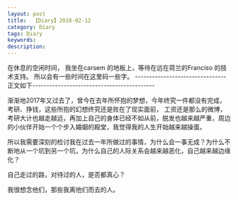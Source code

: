 ```yaml
---
layout: post
title:  【Diary】2018-02-12
category: Diary
tags: Diary
keywords:
description:
---
```



在休息的空闲时间， 我坐在carsem 的地板上，等待在远在荷兰的Franciso 的技术支持。
所以会有一些时间在这里码一些字。
--------------------------------正文如下-------------------------------------------

渐渐地2017年又过去了，曾今在去年所怀抱的梦想，今年终究一件都没有完成，考研、挣钱，这些所抱的幻想终究还是败在了现实面前， 工资还是那么的微博，考研大计也越走越远，再加上自己的身体已经不如从前，脱发也越来越严重，周边的小伙伴开始一个个步入婚姻的殿堂，我觉得我的人生开始越来越操蛋。

所以我需要深刻的检讨我在过去一年所做过的事情，为什么会一事无成？为什么不断地从一个坑到另一个坑，为什么自己的人际关系会越来越恶化，自己越来越边缘化？

自己走过的路，对待过的人，是否都真心？

我很想念他们，那些我离他们而去的人。
